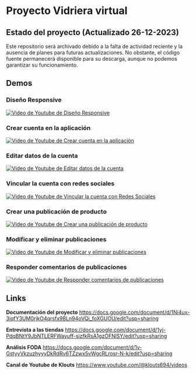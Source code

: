 # Proyecto Vidriera virtual

## Estado del proyecto (Actualizado 26-12-2023)

Este repositorio será archivado debido a la falta de actividad reciente y la ausencia de planes para futuras actualizaciones. No obstante, el código fuente permanecerá disponible para su descarga, aunque no podemos garantizar su funcionamiento.

## Demos

### Diseño Responsive
[![Video de Youtube de Diseño Responsive](https://img.youtube.com/vi/IB0P-9e93os/0.jpg)](https://www.youtube.com/watch?v=IB0P-9e93os)

### Crear cuenta en la aplicación
[![Video de Youtube de Crear cuenta en la aplicación](https://img.youtube.com/vi/GcMzdJzf0K0/0.jpg)](https://www.youtube.com/watch?v=GcMzdJzf0K0)

### Editar datos de la cuenta
[![Video de Youtube de Editar datos de la cuenta](https://img.youtube.com/vi/zsoarv4RhVQ/0.jpg)](https://www.youtube.com/watch?v=zsoarv4RhVQ)

### Vincular la cuenta con redes sociales
[![Video de Youtube de Vincular la cuenta con Redes Sociales](https://img.youtube.com/vi/UF-v1a1tmfs/0.jpg)](https://www.youtube.com/watch?v=UF-v1a1tmfs)

### Crear una publicación de producto
[![Video de Youtube de Crear una publicación de producto](https://img.youtube.com/vi/D8hqsrKuyuA/0.jpg)](https://www.youtube.com/watch?v=D8hqsrKuyuA)

### Modificar y eliminar publicaciones
[![Video de Youtube de Modificar y eliminar publicaciones](https://img.youtube.com/vi/akLOEDTzxyc/0.jpg)](https://www.youtube.com/watch?v=akLOEDTzxyc)

### Responder comentarios de publicaciones
[![Video de Youtube de Responder comentarios de publicaciones](https://img.youtube.com/vi/3__37fCuVkM/0.jpg)](https://www.youtube.com/watch?v=3__37fCuVkM)

## Links

**Documentación del proyecto**
https://docs.google.com/document/d/1Ni4ux-3iqfY3UM0rjkO4qrsfx9BLn94oVQj_foXGUOU/edit?usp=sharing

**Entrevista a las tiendas**
https://docs.google.com/document/d/1yj-PdqBNtY9JbNTLERFWayuff-sizfkRsA1gzOFNlSY/edit?usp=sharing

**Análisis FODA**
https://docs.google.com/document/d/1v-GstyyVkzuzhyyyDkRdRv6TZzwx5vWgcRLrosr-N-k/edit?usp=sharing

**Canal de Youtube de Klouts**
https://www.youtube.com/@klouts694/videos
